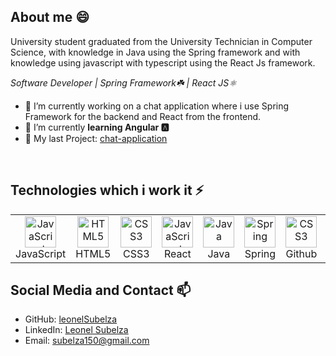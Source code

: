 ## About me 😄
University student graduated from the University Technician in Computer Science, with knowledge in Java using the Spring framework and with knowledge using javascript with typescript using the React Js framework.

<i style="center"> Software Developer | Spring Framework☘️ | React JS⚛️  </i>

- 🔭 I’m currently working on a chat application where i use Spring Framework for the backend and React from the frontend.
- 🌱 I’m currently <b>learning Angular 🅰️</b>
- 🔭 My last Project: [chat-application](https://github.com/leonelSubelza/chat-app-v2)

<br>
 <h2 align="left" id="macropower-tech">Technologies which i work it ⚡</h2>
<table align="start">
    <tr>
     <td align="center" width="100">
       <a href="#">
         <img src="https://upload.wikimedia.org/wikipedia/commons/9/99/Unofficial_JavaScript_logo_2.svg" width="50" height="50" alt="JavaScript" />
       </a>
       <br>JavaScript
     </td>
     <td align="center" width="100">
       <a href="#">
         <img src="https://upload.wikimedia.org/wikipedia/commons/6/61/HTML5_logo_and_wordmark.svg" width="50" height="50" alt="HTML5" />
       </a>
       <br>HTML5
     </td>
     <td align="center" width="100">
       <a href="#">
         <img src="https://upload.wikimedia.org/wikipedia/commons/d/d5/CSS3_logo_and_wordmark.svg" width="50" height="50" alt="CSS3" />
       </a>
       <br>CSS3
     </td>
     <td align="center" width="100">
       <a href="#">
         <img src="https://cdn.worldvectorlogo.com/logos/react-2.svg" width="50" height="50" alt="JavaScript" />
       </a>
       <br>React
     </td>    
     <td align="center" width="100">
       <a href="#">
         <img src="https://cdn-icons-png.flaticon.com/512/226/226777.png" width="50" height="50" alt="Java" />
       </a>
       <br>Java
     </td>
     <td align="center" width="100">
       <a href="#">
         <img src="https://spring.io/favicon.svg?v=96334d577af708644f6f0495dd1c7bc8" width="50" height="50" alt="Spring" />
       </a>
       <br>Spring
     </td>    
     <td align="center" width="100">
      <a href="#">
      <img src="https://cdn.jsdelivr.net/gh/devicons/devicon/icons/github/github-original.svg" width="50" height="50" alt="CSS3" />
      </a>
      <br>Github
     </td>
     <td align="center" width="100">
      <a href="#">
        <img src="https://www.typescriptlang.org/favicon-32x32.png?v=8944a05a8b601855de116c8a56d3b3ae" width="50" height="50" alt="Typescript" />
      </a>
      <br>Typescript
     </td>
     <td align="center" width="100">
       <a href="#">
         <img src="https://www.freepnglogos.com/uploads/logo-mysql-png/logo-mysql-mysql-logo-png-images-are-download-crazypng-21.png" width="50" height="50" alt="MySQL" />
       </a>
       <br>MySQL
     </td>
  </tr>
</table>

## Social Media and Contact 📫

- GitHub: [leonelSubelza](https://github.com/leonelSubelza)
- LinkedIn: [Leonel Subelza](https://www.linkedin.com/in/leonel-subelza-4b57a1215/)
- Email: subelza150@gmail.com
<!--
**leonelSubelza/leonelSubelza** is a ✨ _special_ ✨ repository because its `README.md` (this file) appears on your GitHub profile.

Here are some ideas to get you started:

- 🔭 I’m currently working on ...
- 🌱 I’m currently learning ...
- 👯 I’m looking to collaborate on ...
- 🤔 I’m looking for help with ...
- 💬 Ask me about ...
- 📫 How to reach me: ...
- 😄 Pronouns: ...
- ⚡ Fun fact: ...
-->
